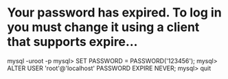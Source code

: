 # Your password has expired. To log in you must change it using a client that supports expire...
mysql -uroot -p
mysql> SET PASSWORD = PASSWORD('123456');
mysql> ALTER USER 'root'@'localhost' PASSWORD EXPIRE NEVER;
mysql> quit

# 